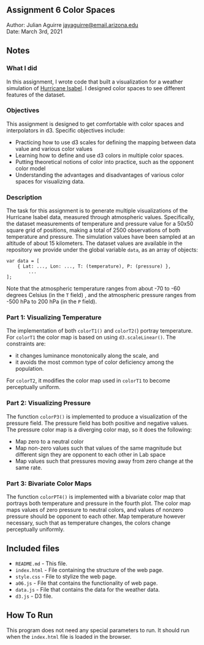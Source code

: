 Assignment 6 Color Spaces
------------

Author: Julian Aguirre [jayaguirre@email.arizona.edu](mailto:jayaguirre@email.arizona.edu)  
Date: March 3rd, 2021

## Notes

### What I did
In this assignment, I wrote code that built a visualization for a weather simulation of [Hurricane Isabel](http://vis.computer.org/vis2004contest/data.html). I designed color spaces to see different features of the dataset.

### Objectives
This assignment is designed to get comfortable with color spaces and interpolators in d3. Specific objectives include:
- Practicing how to use d3 scales for defining the mapping between data value and various color values
- Learning how to define and use d3 colors in multiple color spaces.
- Putting theoretical notions of color into practice, such as the opponent color model
- Understanding the advantages and disadvantages of various color spaces for visualizing data.

### Description
The task for this assignment is to generate multiple visualizations of the Hurricane Isabel data, measured through atmospheric values. Specifically, the dataset measurements of temperature and pressure value for a 50x50 square grid of positions, making a total of 2500 observations of both temperature and pressure. The simulation values have been sampled at an altitude of about 15 kilometers. The dataset values are available in the repository we provide under the global variable `data`, as an array of objects:

    var data = [
        { Lat: ..., Lon: ..., T: (temperature), P: (pressure) },
            ...
    ];
Note that the atmospheric temperature ranges from about -70 to -60 degrees Celsius (in the `T` field) , and the atmospheric pressure ranges from -500 hPa to 200 hPa (in the `P` field).

### Part 1: Visualizing Temperature
The implementation of both `colorT1()` and `colorT2(`) portray temperature. For `colorT1` the color map is based on using `d3.scaleLinear()`. The constraints are:
- it changes luminance monotonically along the scale, and
- it avoids the most common type of color deficiency among the population.

For `colorT2`, it modifies the color map used in `colorT1` to become perceptually uniform.

### Part 2: Visualizing Pressure
The function `colorP3()` is implemented to produce a visualization of the pressure field. The pressure field has both positive and negative values. The pressure color map is a diverging color map, so it does the following:
- Map zero to a neutral color
- Map non-zero values such that values of the same magnitude but different sign they are opponent to each other in Lab space
- Map values such that pressures moving away from zero change at the same rate.


### Part 3: Bivariate Color Maps
The function `colorPT4()` is implemented with a bivariate color map that portrays both temperature and pressure in the fourth plot. The color map maps values of zero pressure to neutral colors, and values of nonzero pressure should be opponent to each other. Map temperature however necessary, such that as temperature changes, the colors change perceptually uniformly.

## Included files

* `README.md` - This file.
* `index.html` - File containing the structure of the web page.
* `style.css` - File to stylize the web page.
* `a06.js` - File that contains the functionality of web page.
* `data.js` - File that contains the data for the weather data.
* `d3.js` - D3 file.

## How To Run
This program does not need any special parameters to run. It should run when the `index.html` file is loaded in the browser.

